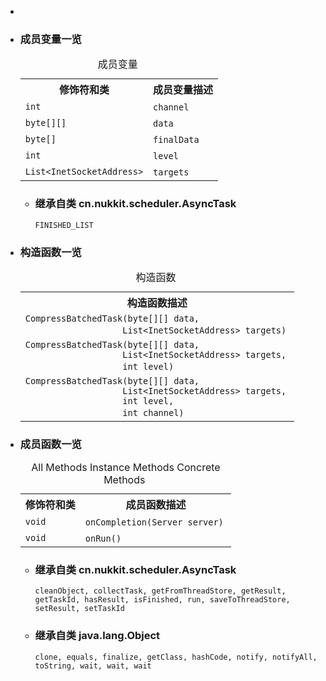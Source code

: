 <div class="summary">
<ul class="blockList">
<li class="blockList">

<li class="blockList"><a name="field.summary">
<!--   -->
</a>
<h3>成员变量一览</h3>
<table class="memberSummary" border="0" cellpadding="3" cellspacing="0" summary="Field Summary table, listing fields, and an explanation">
<caption><span>成员变量</span><span class="tabEnd"> </span></caption>
<tr>
<th>修饰符和类</th>
<th>成员变量描述</th>
</tr>
<tr class="altColor">
<td class="colFirst"><code>int</code></td>
<td class="colLast"><code><span class="memberNameLink"><a >channel</a></span></code> </td>
</tr>
<tr class="rowColor">
<td class="colFirst"><code>byte[][]</code></td>
<td class="colLast"><code><span class="memberNameLink"><a >data</a></span></code> </td>
</tr>
<tr class="altColor">
<td class="colFirst"><code>byte[]</code></td>
<td class="colLast"><code><span class="memberNameLink"><a >finalData</a></span></code> </td>
</tr>
<tr class="rowColor">
<td class="colFirst"><code>int</code></td>
<td class="colLast"><code><span class="memberNameLink"><a >level</a></span></code> </td>
</tr>
<tr class="altColor">
<td class="colFirst"><code><a  title="class or interface in java.util">List</a>&lt;<a  title="class or interface in java.net">InetSocketAddress</a>&gt;</code></td>
<td class="colLast"><code><span class="memberNameLink"><a >targets</a></span></code> </td>
</tr>
</table>
<ul class="blockList">
<li class="blockList"><a name="fields.inherited.from.class.cn.nukkit.scheduler.AsyncTask">
<!--   -->
</a>
<h3>继承自类 cn.nukkit.scheduler.<a  title="class in cn.nukkit.scheduler">AsyncTask</a></h3>
<code><a >FINISHED_LIST</a></code></li>
</ul>
</li>
</ul>
<!-- ======== CONSTRUCTOR SUMMARY ======== -->
<ul class="blockList">
<li class="blockList"><a name="constructor.summary">
<!--   -->
</a>
<h3>构造函数一览</h3>
<table class="memberSummary" border="0" cellpadding="3" cellspacing="0" summary="Constructor Summary table, listing constructors, and an explanation">
<caption><span>构造函数</span><span class="tabEnd"> </span></caption>
<tr>
<th>构造函数描述</th>
</tr>
<tr class="altColor">
<td class="colOne"><code><span class="memberNameLink"><a >CompressBatchedTask</a></span>(byte[][] data,
                   <a  title="class or interface in java.util">List</a>&lt;<a  title="class or interface in java.net">InetSocketAddress</a>&gt; targets)</code> </td>
</tr>
<tr class="rowColor">
<td class="colOne"><code><span class="memberNameLink"><a >CompressBatchedTask</a></span>(byte[][] data,
                   <a  title="class or interface in java.util">List</a>&lt;<a  title="class or interface in java.net">InetSocketAddress</a>&gt; targets,
                   int level)</code> </td>
</tr>
<tr class="altColor">
<td class="colOne"><code><span class="memberNameLink"><a >CompressBatchedTask</a></span>(byte[][] data,
                   <a  title="class or interface in java.util">List</a>&lt;<a  title="class or interface in java.net">InetSocketAddress</a>&gt; targets,
                   int level,
                   int channel)</code> </td>
</tr>
</table>
</li>
</ul>
<!-- ========== METHOD SUMMARY =========== -->
<ul class="blockList">
<li class="blockList"><a name="method.summary">
<!--   -->
</a>
<h3>成员函数一览</h3>
<table class="memberSummary" border="0" cellpadding="3" cellspacing="0" summary="Method Summary table, listing methods, and an explanation">
<caption><span id="t0" class="activeTableTab"><span>All Methods</span><span class="tabEnd"> </span></span><span id="t2" class="tableTab"><span><a >Instance Methods</a></span><span class="tabEnd"> </span></span><span id="t4" class="tableTab"><span><a >Concrete Methods</a></span><span class="tabEnd"> </span></span></caption>
<tr>
<th>修饰符和类</th>
<th>成员函数描述</th>
</tr>
<tr id="i0" class="altColor">
<td class="colFirst"><code>void</code></td>
<td class="colLast"><code><span class="memberNameLink"><a >onCompletion</a></span>(<a  title="class in cn.nukkit">Server</a> server)</code> </td>
</tr>
<tr id="i1" class="rowColor">
<td class="colFirst"><code>void</code></td>
<td class="colLast"><code><span class="memberNameLink"><a >onRun</a></span>()</code> </td>
</tr>
</table>
<ul class="blockList">
<li class="blockList"><a name="methods.inherited.from.class.cn.nukkit.scheduler.AsyncTask">
<!--   -->
</a>
<h3>继承自类 cn.nukkit.scheduler.<a  title="class in cn.nukkit.scheduler">AsyncTask</a></h3>
<code><a >cleanObject</a>, <a >collectTask</a>, <a >getFromThreadStore</a>, <a >getResult</a>, <a >getTaskId</a>, <a >hasResult</a>, <a >isFinished</a>, <a >run</a>, <a >saveToThreadStore</a>, <a >setResult</a>, <a >setTaskId</a></code></li>
</ul>
<ul class="blockList">
<li class="blockList"><a name="methods.inherited.from.class.java.lang.Object">
<!--   -->
</a>
<h3>继承自类 java.lang.<a  title="class or interface in java.lang">Object</a></h3>
<code><a  title="class or interface in java.lang">clone</a>, <a  title="class or interface in java.lang">equals</a>, <a  title="class or interface in java.lang">finalize</a>, <a  title="class or interface in java.lang">getClass</a>, <a  title="class or interface in java.lang">hashCode</a>, <a  title="class or interface in java.lang">notify</a>, <a  title="class or interface in java.lang">notifyAll</a>, <a  title="class or interface in java.lang">toString</a>, <a  title="class or interface in java.lang">wait</a>, <a  title="class or interface in java.lang">wait</a>, <a  title="class or interface in java.lang">wait</a></code></li>
</ul>
</li>
</ul>
</li>
</ul>
</div>
